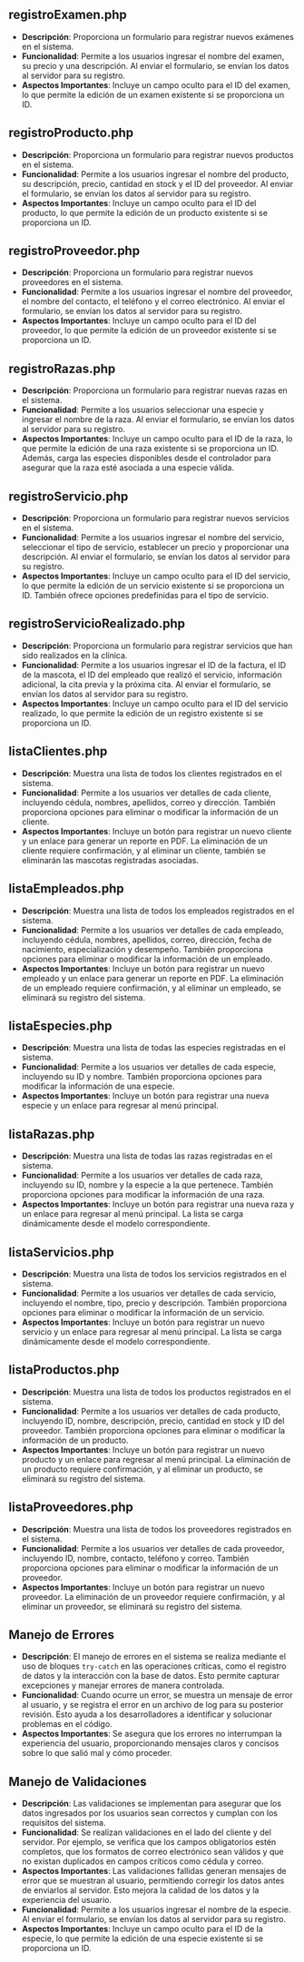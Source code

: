 
## registroExamen.php
- **Descripción**: Proporciona un formulario para registrar nuevos exámenes en el sistema.
- **Funcionalidad**: Permite a los usuarios ingresar el nombre del examen, su precio y una descripción. Al enviar el formulario, se envían los datos al servidor para su registro.
- **Aspectos Importantes**: Incluye un campo oculto para el ID del examen, lo que permite la edición de un examen existente si se proporciona un ID.

## registroProducto.php
- **Descripción**: Proporciona un formulario para registrar nuevos productos en el sistema.
- **Funcionalidad**: Permite a los usuarios ingresar el nombre del producto, su descripción, precio, cantidad en stock y el ID del proveedor. Al enviar el formulario, se envían los datos al servidor para su registro.
- **Aspectos Importantes**: Incluye un campo oculto para el ID del producto, lo que permite la edición de un producto existente si se proporciona un ID.

## registroProveedor.php
- **Descripción**: Proporciona un formulario para registrar nuevos proveedores en el sistema.
- **Funcionalidad**: Permite a los usuarios ingresar el nombre del proveedor, el nombre del contacto, el teléfono y el correo electrónico. Al enviar el formulario, se envían los datos al servidor para su registro.
- **Aspectos Importantes**: Incluye un campo oculto para el ID del proveedor, lo que permite la edición de un proveedor existente si se proporciona un ID.

## registroRazas.php
- **Descripción**: Proporciona un formulario para registrar nuevas razas en el sistema.
- **Funcionalidad**: Permite a los usuarios seleccionar una especie y ingresar el nombre de la raza. Al enviar el formulario, se envían los datos al servidor para su registro.
- **Aspectos Importantes**: Incluye un campo oculto para el ID de la raza, lo que permite la edición de una raza existente si se proporciona un ID. Además, carga las especies disponibles desde el controlador para asegurar que la raza esté asociada a una especie válida.

## registroServicio.php
- **Descripción**: Proporciona un formulario para registrar nuevos servicios en el sistema.
- **Funcionalidad**: Permite a los usuarios ingresar el nombre del servicio, seleccionar el tipo de servicio, establecer un precio y proporcionar una descripción. Al enviar el formulario, se envían los datos al servidor para su registro.
- **Aspectos Importantes**: Incluye un campo oculto para el ID del servicio, lo que permite la edición de un servicio existente si se proporciona un ID. También ofrece opciones predefinidas para el tipo de servicio.

## registroServicioRealizado.php
- **Descripción**: Proporciona un formulario para registrar servicios que han sido realizados en la clínica.
- **Funcionalidad**: Permite a los usuarios ingresar el ID de la factura, el ID de la mascota, el ID del empleado que realizó el servicio, información adicional, la cita previa y la próxima cita. Al enviar el formulario, se envían los datos al servidor para su registro.
- **Aspectos Importantes**: Incluye un campo oculto para el ID del servicio realizado, lo que permite la edición de un registro existente si se proporciona un ID.

## listaClientes.php
- **Descripción**: Muestra una lista de todos los clientes registrados en el sistema.
- **Funcionalidad**: Permite a los usuarios ver detalles de cada cliente, incluyendo cédula, nombres, apellidos, correo y dirección. También proporciona opciones para eliminar o modificar la información de un cliente.
- **Aspectos Importantes**: Incluye un botón para registrar un nuevo cliente y un enlace para generar un reporte en PDF. La eliminación de un cliente requiere confirmación, y al eliminar un cliente, también se eliminarán las mascotas registradas asociadas.

## listaEmpleados.php
- **Descripción**: Muestra una lista de todos los empleados registrados en el sistema.
- **Funcionalidad**: Permite a los usuarios ver detalles de cada empleado, incluyendo cédula, nombres, apellidos, correo, dirección, fecha de nacimiento, especialización y desempeño. También proporciona opciones para eliminar o modificar la información de un empleado.
- **Aspectos Importantes**: Incluye un botón para registrar un nuevo empleado y un enlace para generar un reporte en PDF. La eliminación de un empleado requiere confirmación, y al eliminar un empleado, se eliminará su registro del sistema.

## listaEspecies.php
- **Descripción**: Muestra una lista de todas las especies registradas en el sistema.
- **Funcionalidad**: Permite a los usuarios ver detalles de cada especie, incluyendo su ID y nombre. También proporciona opciones para modificar la información de una especie.
- **Aspectos Importantes**: Incluye un botón para registrar una nueva especie y un enlace para regresar al menú principal.

## listaRazas.php
- **Descripción**: Muestra una lista de todas las razas registradas en el sistema.
- **Funcionalidad**: Permite a los usuarios ver detalles de cada raza, incluyendo su ID, nombre y la especie a la que pertenece. También proporciona opciones para modificar la información de una raza.
- **Aspectos Importantes**: Incluye un botón para registrar una nueva raza y un enlace para regresar al menú principal. La lista se carga dinámicamente desde el modelo correspondiente.

## listaServicios.php
- **Descripción**: Muestra una lista de todos los servicios registrados en el sistema.
- **Funcionalidad**: Permite a los usuarios ver detalles de cada servicio, incluyendo el nombre, tipo, precio y descripción. También proporciona opciones para eliminar o modificar la información de un servicio.
- **Aspectos Importantes**: Incluye un botón para registrar un nuevo servicio y un enlace para regresar al menú principal. La lista se carga dinámicamente desde el modelo correspondiente.

## listaProductos.php
- **Descripción**: Muestra una lista de todos los productos registrados en el sistema.
- **Funcionalidad**: Permite a los usuarios ver detalles de cada producto, incluyendo ID, nombre, descripción, precio, cantidad en stock y ID del proveedor. También proporciona opciones para eliminar o modificar la información de un producto.
- **Aspectos Importantes**: Incluye un botón para registrar un nuevo producto y un enlace para regresar al menú principal. La eliminación de un producto requiere confirmación, y al eliminar un producto, se eliminará su registro del sistema.

## listaProveedores.php
- **Descripción**: Muestra una lista de todos los proveedores registrados en el sistema.
- **Funcionalidad**: Permite a los usuarios ver detalles de cada proveedor, incluyendo ID, nombre, contacto, teléfono y correo. También proporciona opciones para eliminar o modificar la información de un proveedor.
- **Aspectos Importantes**: Incluye un botón para registrar un nuevo proveedor. La eliminación de un proveedor requiere confirmación, y al eliminar un proveedor, se eliminará su registro del sistema.

## Manejo de Errores
- **Descripción**: El manejo de errores en el sistema se realiza mediante el uso de bloques `try-catch` en las operaciones críticas, como el registro de datos y la interacción con la base de datos. Esto permite capturar excepciones y manejar errores de manera controlada.
- **Funcionalidad**: Cuando ocurre un error, se muestra un mensaje de error al usuario, y se registra el error en un archivo de log para su posterior revisión. Esto ayuda a los desarrolladores a identificar y solucionar problemas en el código.
- **Aspectos Importantes**: Se asegura que los errores no interrumpan la experiencia del usuario, proporcionando mensajes claros y concisos sobre lo que salió mal y cómo proceder.

## Manejo de Validaciones
- **Descripción**: Las validaciones se implementan para asegurar que los datos ingresados por los usuarios sean correctos y cumplan con los requisitos del sistema.
- **Funcionalidad**: Se realizan validaciones en el lado del cliente y del servidor. Por ejemplo, se verifica que los campos obligatorios estén completos, que los formatos de correo electrónico sean válidos y que no existan duplicados en campos críticos como cédula y correo.
- **Aspectos Importantes**: Las validaciones fallidas generan mensajes de error que se muestran al usuario, permitiendo corregir los datos antes de enviarlos al servidor. Esto mejora la calidad de los datos y la experiencia del usuario.
- **Funcionalidad**: Permite a los usuarios ingresar el nombre de la especie. Al enviar el formulario, se envían los datos al servidor para su registro.
- **Aspectos Importantes**: Incluye un campo oculto para el ID de la especie, lo que permite la edición de una especie existente si se proporciona un ID.
